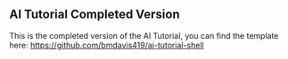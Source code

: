 ## AI Tutorial Completed Version

This is the completed version of the AI Tutorial, you can find the template here: https://github.com/bmdavis419/ai-tutorial-shell
